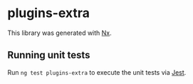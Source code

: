 # plugins-extra

This library was generated with [Nx](https://nx.dev).

## Running unit tests

Run `ng test plugins-extra` to execute the unit tests via [Jest](https://jestjs.io).
